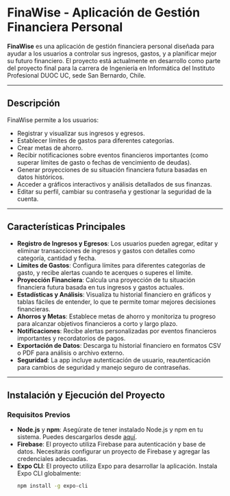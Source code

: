 # FinaWise - Aplicación de Gestión Financiera Personal

**FinaWise** es una aplicación de gestión financiera personal diseñada para ayudar a los usuarios a controlar sus ingresos, gastos, y a planificar mejor su futuro financiero. El proyecto está actualmente en desarrollo como parte del proyecto final para la carrera de Ingeniería en Informática del Instituto Profesional DUOC UC, sede San Bernardo, Chile.

---

## Descripción

FinaWise permite a los usuarios:
- Registrar y visualizar sus ingresos y egresos.
- Establecer límites de gastos para diferentes categorías.
- Crear metas de ahorro.
- Recibir notificaciones sobre eventos financieros importantes (como superar límites de gasto o fechas de vencimiento de deudas).
- Generar proyecciones de su situación financiera futura basadas en datos históricos.
- Acceder a gráficos interactivos y análisis detallados de sus finanzas.
- Editar su perfil, cambiar su contraseña y gestionar la seguridad de la cuenta.

---

## Características Principales

- **Registro de Ingresos y Egresos**: Los usuarios pueden agregar, editar y eliminar transacciones de ingresos y gastos con detalles como categoría, cantidad y fecha.
- **Límites de Gastos**: Configura límites para diferentes categorías de gasto, y recibe alertas cuando te acerques o superes el límite.
- **Proyección Financiera**: Calcula una proyección de tu situación financiera futura basada en tus ingresos y gastos actuales.
- **Estadísticas y Análisis**: Visualiza tu historial financiero en gráficos y tablas fáciles de entender, lo que te permite tomar mejores decisiones financieras.
- **Ahorros y Metas**: Establece metas de ahorro y monitoriza tu progreso para alcanzar objetivos financieros a corto y largo plazo.
- **Notificaciones**: Recibe alertas personalizadas por eventos financieros importantes y recordatorios de pagos.
- **Exportación de Datos**: Descarga tu historial financiero en formatos CSV o PDF para análisis o archivo externo.
- **Seguridad**: La app incluye autenticación de usuario, reautenticación para cambios de seguridad y manejo seguro de contraseñas.

---

## Instalación y Ejecución del Proyecto

### Requisitos Previos

- **Node.js** y **npm**: Asegúrate de tener instalado Node.js y npm en tu sistema. Puedes descargarlos desde [aquí](https://nodejs.org/).
- **Firebase**: El proyecto utiliza Firebase para autenticación y base de datos. Necesitarás configurar un proyecto de Firebase y agregar las credenciales adecuadas.
- **Expo CLI**: El proyecto utiliza Expo para desarrollar la aplicación. Instala Expo CLI globalmente:
  ```bash
  npm install -g expo-cli
